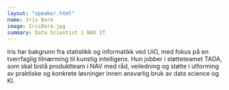 ```yaml
---
layout: "speaker.html"
name: Iris Bore
image: IrisBore.jpg
summary: Data Scientist i NAV IT
---
```


Iris har bakgrunn fra statistikk og informatikk ved UiO, med fokus på en tverrfaglig tilnærming til 
kunstig intelligens. Hun jobber i støtteteamet TADA, som skal bistå produktteam i NAV med råd, 
veiledning og støtte i utforming av praktiske og konkrete løsninger 
innen ansvarlig bruk av data science og KI.
